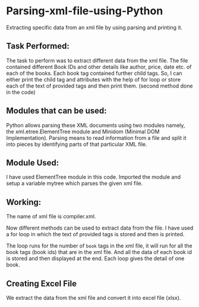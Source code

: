 # Parsing-xml-file-using-Python
Extracting specific data from an xml file by using parsing and printing it.


## Task Performed:

The task to perform was to extract different data from the xml file. The file contained different Book IDs and other details like author, price, date etc. of each of the books.
Each book tag contained further child tags. So, I can either print the child tag and attributes with the help of for loop or store each of the text of provided tags and then print them. (second method done in the code)

## Modules that can be used:

Python allows parsing these XML documents using two modules namely, the xml.etree.ElementTree module and
Minidom (Minimal DOM Implementation). Parsing means to read information from a file and split it into pieces by identifying parts of that particular XML file.

## Module Used:

I have used ElementTree module in this code. Imported the module and setup a variable mytree which parses the given xml file.

## Working:

The name of xml file is compiler.xml.

Now different methods can be used to extract data from the file. I have used a for loop in which the text of provided tags is stored and then is printed. 

The loop runs for the number of `book` tags in the xml file, it will run for all the book tags (book ids) that are in the xml file. And all the data of each book id is stored and then displayed at the end. Each loop gives the detail of one book.


## Creating Excel File

We extract the data from the xml file and convert it into excel file (xlsx).
